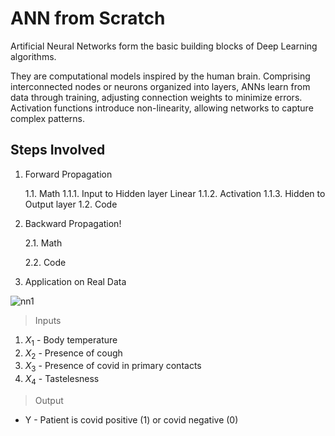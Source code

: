 # ANN from Scratch

Artificial Neural Networks form the basic building blocks of Deep Learning algorithms.


They are computational models inspired by the human brain.
Comprising interconnected nodes or neurons organized into layers, ANNs learn from data through training, adjusting connection weights to minimize errors. Activation functions introduce non-linearity, allowing networks to capture complex patterns.


## Steps Involved

1. Forward Propagation

    1.1. Math
          1.1.1. Input to Hidden layer Linear
          1.1.2. Activation
          1.1.3. Hidden to Output layer
    1.2. Code

2. Backward Propagation!

    2.1. Math
    
    2.2. Code

3. Application on Real Data



![nn1](https://github.com/bhavarajunikhil/ANN-from-Scratch/assets/146332544/40351010-48aa-46ac-8ce4-19798bc9ba85)

> Inputs

1.   $X_1$ - Body temperature
2.   $X_2$ - Presence of cough
3.   $X_3$ - Presence of covid in primary contacts
4.   $X_4$ - Tastelesness


> Output

*   Y - Patient is covid positive (1) or covid negative (0)


